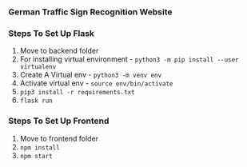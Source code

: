 ### German Traffic Sign Recognition Website

### Steps To Set Up Flask 
 1. Move to backend folder
 2. For installing virtual environment - `python3 -m pip install --user virtualenv`
 3. Create A Virtual env - `python3 -m venv env`
 4. Activate virtual env - `source env/bin/activate`
 5. `pip3 install -r requirements.txt`
 6. `flask run`

### Steps To Set Up Frontend
 1. Move to frontend folder
 2. `npm install`
 3. `npm start`
